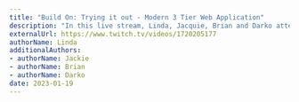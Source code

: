 ```yaml
---
title: "Build On: Trying it out - Modern 3 Tier Web Application"
description: "In this live stream, Linda, Jacquie, Brian and Darko attempt to deploy a Modern 3 Tier Web application by following a CodeCatalyst tutorial. Builds fail, PRs fail to merge, hilarity ensues."
externalUrl: https://www.twitch.tv/videos/1720205177
authorName: Linda
additionalAuthors:
- authorName: Jackie
- authorName: Brian
- authorName: Darko
date: 2023-01-19
---
```

